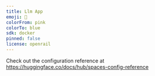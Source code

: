 ```yaml
---
title: Llm App
emoji: 🚀
colorFrom: pink
colorTo: blue
sdk: docker
pinned: false
license: openrail
---
```


Check out the configuration reference at https://huggingface.co/docs/hub/spaces-config-reference
